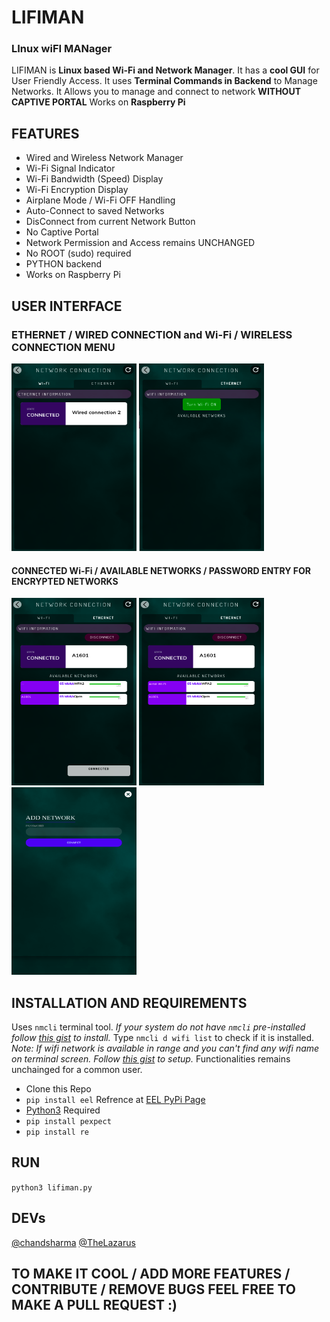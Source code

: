 # **LIFIMAN**
### **LI**nux wi**FI MAN**ager
LIFIMAN is **Linux based Wi-Fi and Network Manager**. It has a **cool GUI** for User Friendly Access. It uses **Terminal Commands in Backend** to Manage Networks. It Allows you to manage and connect to network **WITHOUT CAPTIVE PORTAL**
Works on **Raspberry Pi**

## FEATURES
- Wired and Wireless Network Manager
- Wi-Fi Signal Indicator
- Wi-Fi Bandwidth (Speed) Display
- Wi-Fi Encryption Display
- Airplane Mode / Wi-Fi OFF Handling
- Auto-Connect to saved Networks
- DisConnect from current Network Button
- No Captive Portal
- Network Permission and Access remains UNCHANGED
- No ROOT (sudo) required
- PYTHON backend
- Works on Raspberry Pi

## USER INTERFACE
### ETHERNET / WIRED CONNECTION and Wi-Fi / WIRELESS CONNECTION MENU
 <p float="left">
<img src="https://github.com/chandsharma/LiFiMan/blob/main/Readme_resources/ethernet_menu.png" width="200px" height="300px">
<img src="https://github.com/chandsharma/LiFiMan/blob/main/Readme_resources/wifi_off_airplanemode.png" width="200px" height="300px">
  </p>
  
#### CONNECTED Wi-Fi / AVAILABLE NETWORKS / PASSWORD ENTRY FOR ENCRYPTED NETWORKS
  <p float="left">
  <img src="https://github.com/chandsharma/LiFiMan/blob/main/Readme_resources/wifi_main_connected.png" width="200px" height="300px">
  <img src="https://github.com/chandsharma/LiFiMan/blob/main/Readme_resources/signal_indicator.png" width="200px" height="300px">
  <img src="https://github.com/chandsharma/LiFiMan/blob/main/Readme_resources/encryption_password.png" width="200px" height="300px">
  </p>
  
## INSTALLATION AND REQUIREMENTS
Uses `nmcli` terminal tool. *If your system do not have `nmcli` pre-installed follow [this gist](https://gist.github.com/jjsanderson/ab2407ab5fd07feb2bc5e681b14a537a) to install.*
Type `nmcli d wifi list` to check if it is installed. *Note: If wifi network is available in range and you can't find any wifi name on terminal screen. Follow [this gist](https://gist.github.com/jjsanderson/ab2407ab5fd07feb2bc5e681b14a537a) to setup.* Functionalities remains unchainged for a common user.
- Clone this Repo
- `pip install eel` Refrence at [EEL PyPi Page](https://pypi.org/project/Eel/#:~:text=Eel%20is%20a%20little%20Python,from%20Javascript%2C%20and%20vice%20versa.)
- [Python3](https://www.python.org/) Required
- `pip install pexpect`
- `pip install re`

## RUN
`python3 lifiman.py`

## DEVs
[@chandsharma](https://github.com/chandsharma)
[@TheLazarus](https://github.com/TheLazarus)

## TO MAKE IT COOL / ADD MORE FEATURES / CONTRIBUTE / REMOVE BUGS FEEL FREE TO MAKE A PULL REQUEST :) 
